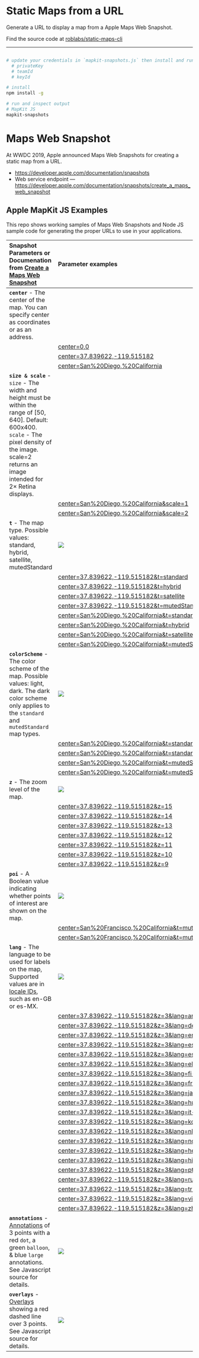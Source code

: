 # Static Maps from a URL


Generate a URL to display a map from a Apple Maps Web Snapshot.  

Find the source code at [roblabs/static-maps-cli](https://github.com/roblabs/static-maps-cli)

---

``` bash

# update your credentials in `mapkit-snapshots.js` then install and run
  # privateKey
  # teamId
  # keyId

# install
npm install -g

# run and inspect output
# MapKit JS
mapkit-snapshots
```

# Maps Web Snapshot

At WWDC 2019, Apple announced Maps Web Snapshots for creating a static map from a URL.  

* https://developer.apple.com/documentation/snapshots
* Web service endpoint  — https://developer.apple.com/documentation/snapshots/create_a_maps_web_snapshot

## Apple MapKit JS Examples

This repo shows working samples of Maps Web Snapshots and Node JS sample code for generating the proper URLs to use in your applications.

| Snapshot Parameters or Documenation from [Create a Maps Web Snapshot](https://developer.apple.com/documentation/snapshots/create_a_maps_web_snapshot#center) |  Parameter examples|
| :------------- | :------------- |
| **`center`** - The center of the map. You can specify center as coordinates or as an address.  |   |
|   |  [center=0,0](https://snapshot.apple-mapkit.com/api/v1/snapshot?center=0,0&teamId=J7V35W7ES8&keyId=VKGGG3L5BX&signature=_CQvIG7iQGN-0tiyqXAOBbjt0tInsepLNbCeO8sbhkdS7VLf2hDCdiQluSRTfmVcWLzABiqeK96YqgH2qYYOgA) |
|   |  [center=37.839622,-119.515182](https://snapshot.apple-mapkit.com/api/v1/snapshot?center=37.839622,-119.515182&teamId=J7V35W7ES8&keyId=VKGGG3L5BX&signature=vBLwprXb_BKv417xNjPFYtsVlwAO1jM_ywxa7AR5MoinYyMaWa3doXu9KD0kiDeUdx8bvFGavXggeFwKSlGKxA) |
|   |  [center=San%20Diego,%20California](https://snapshot.apple-mapkit.com/api/v1/snapshot?center=San%20Diego,%20California&teamId=J7V35W7ES8&keyId=VKGGG3L5BX&signature=t76FXl_bIIv9s9LabHtorewlx9UMDvsrCAo0UeSCKKUyKFjg3IhDu6n3ApaDrwwKj-86ANk1GjpDHSuE8Oh5jA) |
| **`size & scale`** - `size` - The width and height must be within the range of [50, 640]. Default: 600x400. `scale` - The pixel density of the image. scale=2 returns an image intended for 2× Retina displays. |  |
|   |  [center=San%20Diego,%20California&scale=1](https://snapshot.apple-mapkit.com/api/v1/snapshot?center=San%20Diego,%20California&scale=1&teamId=J7V35W7ES8&keyId=VKGGG3L5BX&signature=YA-Wzqp3VDrrT1nqkbY_l63-NqGXKtNIG8mJFqIq_2-lcaGW6qvfIX7Bk1xAsOdTSgu7i1o9KV6tSj-DFx4Hyg) |
|   |  [center=San%20Diego,%20California&scale=2](https://snapshot.apple-mapkit.com/api/v1/snapshot?center=San%20Diego,%20California&scale=2&teamId=J7V35W7ES8&keyId=VKGGG3L5BX&signature=Cb9io7vYYAKK-VRkw7LHGfMUsfUSEIMMZHcl8TryR7JiAYimt6eZliS7vVR0xygB5EWhysfKnIEBImbNUF1imA) |
| **`t`** - The map type.  Possible values: standard, hybrid, satellite, mutedStandard | ![](assets/t.gif)
|   |  [center=37.839622,-119.515182&t=standard](https://snapshot.apple-mapkit.com/api/v1/snapshot?center=37.839622,-119.515182&t=standard&teamId=J7V35W7ES8&keyId=VKGGG3L5BX&signature=mz4a82aYZSa9tif0xNk6Y1FPc6qgd0wLoeFpHoz7AG3cdrwjQNRiqDaPCEgeWUAl2R_NeMGOc9pHPNqLxfrNeA) |
|   |  [center=37.839622,-119.515182&t=hybrid](https://snapshot.apple-mapkit.com/api/v1/snapshot?center=37.839622,-119.515182&t=hybrid&teamId=J7V35W7ES8&keyId=VKGGG3L5BX&signature=PUr_jizu7C0UcZ_ZQgUiZJ7ou-ZKEIOIFCvrt-Rn6BKxeyNdILowtXSpOtn6P90B8bw_XEO5iJoiewJYzdaqwA) |
|   |  [center=37.839622,-119.515182&t=satellite](https://snapshot.apple-mapkit.com/api/v1/snapshot?center=37.839622,-119.515182&t=satellite&teamId=J7V35W7ES8&keyId=VKGGG3L5BX&signature=oIjW35TikDHnTbmDQ_3IhBqiurI6hqWKxAkNlvvXMi8O6_FhrxM_-tOUEpa3-9mqVo5dbgCbBi4dRvu7ZrKNeg) |
|   |  [center=37.839622,-119.515182&t=mutedStandard](https://snapshot.apple-mapkit.com/api/v1/snapshot?center=37.839622,-119.515182&t=mutedStandard&teamId=J7V35W7ES8&keyId=VKGGG3L5BX&signature=5S5WmubPUfHWeSC8zgAQBYR3jAAx6p9DRYnagOMzx9xJZxB-JoMMhvGaE2yDppb2SU0UY2iGeJuA7efuSfg6AA) |
|   |  [center=San%20Diego,%20California&t=standard](https://snapshot.apple-mapkit.com/api/v1/snapshot?center=San%20Diego,%20California&t=standard&teamId=J7V35W7ES8&keyId=VKGGG3L5BX&signature=lPSdzn6czRvKWg1AxJQ30n2B5fUha4sh0VP2zcLuC9Imt6Mrc-AD6DA7Nrc8XoptHiZ4VDH3FF5LM4qrayiBzQ) |
|   |  [center=San%20Diego,%20California&t=hybrid](https://snapshot.apple-mapkit.com/api/v1/snapshot?center=San%20Diego,%20California&t=hybrid&teamId=J7V35W7ES8&keyId=VKGGG3L5BX&signature=H4A4thBAWFrvgX8GuovdPlmjy_3DSnItX4MsSYBdvmo96OymSbK2gAuEjEzwNv0l0Xj6CI1UbMxqfCtUc41OxQ) |
|   |  [center=San%20Diego,%20California&t=satellite](https://snapshot.apple-mapkit.com/api/v1/snapshot?center=San%20Diego,%20California&t=satellite&teamId=J7V35W7ES8&keyId=VKGGG3L5BX&signature=7FGJ1JjkSohegbrN5Rrh84A3kBSusbaXWZvmLITKOH3dqKZNIKmTJVONOR5gy7yMuDgiDVS-fxXF-LwTDICkEw) |
|   |  [center=San%20Diego,%20California&t=mutedStandard](https://snapshot.apple-mapkit.com/api/v1/snapshot?center=San%20Diego,%20California&t=mutedStandard&teamId=J7V35W7ES8&keyId=VKGGG3L5BX&signature=ydxvw2A_-12_6GyMr8tveiDwD69UF0fY3bHYnGppF413kYNir0RUFxsJ6_WPz47YXe1VkOvtXcAHTthF5Kwccg) |
| **`colorScheme`** - The color scheme of the map.  Possible values: light, dark. The dark color scheme only applies to the `standard` and `mutedStandard` map types. | ![](assets/colorScheme.gif)
|   |  [center=San%20Diego,%20California&t=standard&colorScheme=light](https://snapshot.apple-mapkit.com/api/v1/snapshot?center=San%20Diego,%20California&t=standard&colorScheme=light&teamId=J7V35W7ES8&keyId=VKGGG3L5BX&signature=VcNbRE3kHLrshJaSe6yTKjECAyUFRe9YZpHvmbUAKkvhUAtzGOXXaoxk0prTvaC-1F-RmaHbl4n3UNqg_Z12LA) |
|   |  [center=San%20Diego,%20California&t=standard&colorScheme=dark](https://snapshot.apple-mapkit.com/api/v1/snapshot?center=San%20Diego,%20California&t=standard&colorScheme=dark&teamId=J7V35W7ES8&keyId=VKGGG3L5BX&signature=crD96c6VOA8XyvuYAi9l1j8rvcbPBQrU7WmPbIvuK4GZqUqnalgvx3oaQ_elVe6oot60JDBDTTIocB5yCSrv3A) |
|   |  [center=San%20Diego,%20California&t=mutedStandard&colorScheme=light](https://snapshot.apple-mapkit.com/api/v1/snapshot?center=San%20Diego,%20California&t=mutedStandard&colorScheme=light&teamId=J7V35W7ES8&keyId=VKGGG3L5BX&signature=JYPWEYfCTL_AAsaQuuNjbzgnviTJTRH7dUXede05l2ON2Taijnt_c_8YXlYhLOVbKtTZooWNlyuLQ1iNAzIy4g) |
|   |  [center=San%20Diego,%20California&t=mutedStandard&colorScheme=dark](https://snapshot.apple-mapkit.com/api/v1/snapshot?center=San%20Diego,%20California&t=mutedStandard&colorScheme=dark&teamId=J7V35W7ES8&keyId=VKGGG3L5BX&signature=opuNjPhzMb06ESlXf94STjHcZnB1za9CwaG1BsUQgdx1JhyeU3T4mpatqAD1Qi8d5KT3ncGc_onEVZnjflK1Yw) |
| **`z`** - The zoom level of the map.  | ![](assets/z.gif)
|   |  [center=37.839622,-119.515182&z=15](https://snapshot.apple-mapkit.com/api/v1/snapshot?center=37.839622,-119.515182&z=15&teamId=J7V35W7ES8&keyId=VKGGG3L5BX&signature=pUUoZ7mIon70G4Xa3TrpcK_5un_waTXOxezS8u9qywHHcxmhjAZpRyUjZ-SsaJ05-GSWVZX9UgNOvMf1Ba9T2A) |
|   |  [center=37.839622,-119.515182&z=14](https://snapshot.apple-mapkit.com/api/v1/snapshot?center=37.839622,-119.515182&z=14&teamId=J7V35W7ES8&keyId=VKGGG3L5BX&signature=XrL4G6wNunFeLYfuV_dQ89pcyqihOtYw5dWn4ESiUEvHoTiptaWzdV7Abi0gR-EK3Vn43gWaBJoii3UNQ5gccA) |
|   |  [center=37.839622,-119.515182&z=13](https://snapshot.apple-mapkit.com/api/v1/snapshot?center=37.839622,-119.515182&z=13&teamId=J7V35W7ES8&keyId=VKGGG3L5BX&signature=YmwpwvEkwDyeotXx__ogs1JOoULIbMIQjoqYX8Ix9lvDhW5f8fNU4hIr13ZbQ0dUar4fw7Mx5peVw75YwKDyAA) |
|   |  [center=37.839622,-119.515182&z=12](https://snapshot.apple-mapkit.com/api/v1/snapshot?center=37.839622,-119.515182&z=12&teamId=J7V35W7ES8&keyId=VKGGG3L5BX&signature=Vkj5glB1WeGztGobS_5EIvIxEQi2DHQXytVDHvA3IEfqoqIlLIicl-9O84vrswsKAqQVmnRUDOGw6n-H9CjKyg) |
|   |  [center=37.839622,-119.515182&z=11](https://snapshot.apple-mapkit.com/api/v1/snapshot?center=37.839622,-119.515182&z=11&teamId=J7V35W7ES8&keyId=VKGGG3L5BX&signature=d9C5kBKjmR5xEy14OQXobUtZbMpsCcf_voWk5M_JDsegKVU6Idg5O4iDqz_AX_zRwxM-cBekS3FfRhYL-Nz6oQ) |
|   |  [center=37.839622,-119.515182&z=10](https://snapshot.apple-mapkit.com/api/v1/snapshot?center=37.839622,-119.515182&z=10&teamId=J7V35W7ES8&keyId=VKGGG3L5BX&signature=CZ90uXzEFPTEf8N2jtJoJY80okgf4dzQFIskMS1xRvQabdl3zx-Ut0aQdrz_RBgyu0BlpQJEoJL0T8nP_NG7ug) |
|   |  [center=37.839622,-119.515182&z=9](https://snapshot.apple-mapkit.com/api/v1/snapshot?center=37.839622,-119.515182&z=9&teamId=J7V35W7ES8&keyId=VKGGG3L5BX&signature=7OAiv1VSLhwkYEjsfLwEKh_uDFLJGrpdqUJnDBzRQL6qCerfLwlUk9R2BsCF6Kl9kdcxKyGu7Vf3FazULXqdgQ) |
| **`poi`** - A Boolean value indicating whether points of interest are shown on the map.  | ![](assets/poi.gif) |
|   |  [center=San%20Francisco,%20California&t=mutedStandard&poi=0](https://snapshot.apple-mapkit.com/api/v1/snapshot?center=San%20Francisco,%20California&t=mutedStandard&poi=0&teamId=J7V35W7ES8&keyId=VKGGG3L5BX&signature=2Xu7FoCPZgcg2HnHwBVpaCvUnxIFp0aR3mzxCDjtrlPv3D4nM48gS4AaDoq4hWEoVIOdLv7CKA7TdvoTRJGclA) |
|   |  [center=San%20Francisco,%20California&t=mutedStandard&poi=1](https://snapshot.apple-mapkit.com/api/v1/snapshot?center=San%20Francisco,%20California&t=mutedStandard&poi=1&teamId=J7V35W7ES8&keyId=VKGGG3L5BX&signature=yZyRYiWZQNYLQ9SKXIpNjArUYoVYKGvQhD8unThM8_TbagdAyE_Ik3p2CYbApYFCNw4Cw6eRqZkmAp9LQlQAzA) |
| **`lang`** - The language to be used for labels on the map, Supported values are in [locale IDs](https://developer.apple.com/library/archive/documentation/MacOSX/Conceptual/BPInternational/LanguageandLocaleIDs/LanguageandLocaleIDs.html), such as en-GB or es-MX. | ![](assets/lang.gif)
|   |  [center=37.839622,-119.515182&z=3&lang=ar-AR](https://snapshot.apple-mapkit.com/api/v1/snapshot?center=37.839622,-119.515182&z=3&lang=ar-AR&teamId=J7V35W7ES8&keyId=VKGGG3L5BX&signature=EfCgPO0IF1sAuhV7tTSkDHGnkLFdlxPPntOgqi1PFgnibbRZc-MvPumLTPfJNKJA99hcPHZ2Ri_zDAYyzEw5oA) |
|   |  [center=37.839622,-119.515182&z=3&lang=de-DE](https://snapshot.apple-mapkit.com/api/v1/snapshot?center=37.839622,-119.515182&z=3&lang=de-DE&teamId=J7V35W7ES8&keyId=VKGGG3L5BX&signature=v0fcIINKQiGtBSU_Hps_gIAxE3uBmZbi29HfVfbJN7GPuDEeTsjvW-SvkUQmneTijYSL3qTm_i8AtpI0oT54vg) |
|   |  [center=37.839622,-119.515182&z=3&lang=en-US](https://snapshot.apple-mapkit.com/api/v1/snapshot?center=37.839622,-119.515182&z=3&lang=en-US&teamId=J7V35W7ES8&keyId=VKGGG3L5BX&signature=VlYwE5qXxEFzeKULfxGxgwgzjK9PJz9O8LsXjbizU_sb1fmQrbRYoOknyVzSV2gbq9LvSRYXnbfc_sKuLv54HA) |
|   |  [center=37.839622,-119.515182&z=3&lang=es-MX](https://snapshot.apple-mapkit.com/api/v1/snapshot?center=37.839622,-119.515182&z=3&lang=es-MX&teamId=J7V35W7ES8&keyId=VKGGG3L5BX&signature=1-970l0FuwTPZgXoTsGfGkhrjjUzY-mxLgGOeGwqIbjYz65FEoIf4p1Tu43aVxTb6gvGVx5QnAnAPK-QWEVwDg) |
|   |  [center=37.839622,-119.515182&z=3&lang=es-ES](https://snapshot.apple-mapkit.com/api/v1/snapshot?center=37.839622,-119.515182&z=3&lang=es-ES&teamId=J7V35W7ES8&keyId=VKGGG3L5BX&signature=LRlNKCRxFB_n-xg8UwZIRc0F8t8n8Ck0Pec3Pz9FmT29HBiX9CbcdVM-Wb0DJBjO2Ta6V8BHrkjkDJPkhWT4nQ) |
|   |  [center=37.839622,-119.515182&z=3&lang=el-GR](https://snapshot.apple-mapkit.com/api/v1/snapshot?center=37.839622,-119.515182&z=3&lang=el-GR&teamId=J7V35W7ES8&keyId=VKGGG3L5BX&signature=WUSOf-HW7jPvbv-BV10gpSYxlQ8hOkiV-PKEz_ECXDDzC8UDpBfm6GrFjCr4mUrrizlgws8-Ndh0rOZDUYnQWw) |
|   |  [center=37.839622,-119.515182&z=3&lang=fi-FI](https://snapshot.apple-mapkit.com/api/v1/snapshot?center=37.839622,-119.515182&z=3&lang=fi-FI&teamId=J7V35W7ES8&keyId=VKGGG3L5BX&signature=pIA_QZJZGpbIgkaMtcjLUnOrgCI53qFh5oXrn8IAtVuJ6mjOa1P7Yc0bu50BaHDkIvvGqDiQr1bB1dGjDKIrnQ) |
|   |  [center=37.839622,-119.515182&z=3&lang=fr-FR](https://snapshot.apple-mapkit.com/api/v1/snapshot?center=37.839622,-119.515182&z=3&lang=fr-FR&teamId=J7V35W7ES8&keyId=VKGGG3L5BX&signature=jA0v_xwMe8NUOTj9dsrQc9Z6USGhekatKsqxoaPVP-X2Go_QIKJnCgcUESWR5Sd9cEywW7uC8GM6nZaMmZiMWQ) |
|   |  [center=37.839622,-119.515182&z=3&lang=ja-JA](https://snapshot.apple-mapkit.com/api/v1/snapshot?center=37.839622,-119.515182&z=3&lang=ja-JA&teamId=J7V35W7ES8&keyId=VKGGG3L5BX&signature=yB0WRehXzOyQMfaCpZ8J2nGmSc484NDE9IO1OU4etcsbHmPHtoPh7Be_OdqdvJdhmflvwktX_jFZXTe2wJMbVw) |
|   |  [center=37.839622,-119.515182&z=3&lang=hu-HU](https://snapshot.apple-mapkit.com/api/v1/snapshot?center=37.839622,-119.515182&z=3&lang=hu-HU&teamId=J7V35W7ES8&keyId=VKGGG3L5BX&signature=Rck8se1DVokC0COyUj3unZQ5BybSensLM2Ku9rsuBfwzZKfN1CaR5szSA6qKH1Jrjpm0mDqQAjz_17Nf9-w5Vg) |
|   |  [center=37.839622,-119.515182&z=3&lang=it-IT](https://snapshot.apple-mapkit.com/api/v1/snapshot?center=37.839622,-119.515182&z=3&lang=it-IT&teamId=J7V35W7ES8&keyId=VKGGG3L5BX&signature=Y71gWPLRd5ONKYg2qRRxQAa3y4kSvPWN_0gL59R1E_XCKS7KglGJPobtMwj2lS9Pd0SFxwIv-HbfpvDuBuJqEg) |
|   |  [center=37.839622,-119.515182&z=3&lang=ko-KO](https://snapshot.apple-mapkit.com/api/v1/snapshot?center=37.839622,-119.515182&z=3&lang=ko-KO&teamId=J7V35W7ES8&keyId=VKGGG3L5BX&signature=k-h1YNcqH-DzrvwIEOpRV_-W3UattFI0xKlVJzToh8QL0dN80wh8ZZ3cHdhMb1Mk6nmS17xVVCQzayXmmvJh8Q) |
|   |  [center=37.839622,-119.515182&z=3&lang=nl-NL](https://snapshot.apple-mapkit.com/api/v1/snapshot?center=37.839622,-119.515182&z=3&lang=nl-NL&teamId=J7V35W7ES8&keyId=VKGGG3L5BX&signature=wKO6OxuTaDvujS7jEdBCwNwZ04Q_U5G5s3iZu3-XnY9hiWRgJKGkaQQJLffRr5dHBAat0-SpL4A6uk4Ab_6BTQ) |
|   |  [center=37.839622,-119.515182&z=3&lang=no-NO](https://snapshot.apple-mapkit.com/api/v1/snapshot?center=37.839622,-119.515182&z=3&lang=no-NO&teamId=J7V35W7ES8&keyId=VKGGG3L5BX&signature=ZisQEbZZOZhcvFWli8sl7iODwOoMyqcauHerUxd-GQibns_DEMJjuWeczEbBVtjGxFuL9pxUDzOPnAtRSHU3Mw) |
|   |  [center=37.839622,-119.515182&z=3&lang=he-HE](https://snapshot.apple-mapkit.com/api/v1/snapshot?center=37.839622,-119.515182&z=3&lang=he-HE&teamId=J7V35W7ES8&keyId=VKGGG3L5BX&signature=SOH5qn-tVgIF6l_jJQYcCpIqeCTZ6yDuaf60ja0FdmGtktPxWkksHDVfo2jYJo470Xqvj3ytft_UzIFIFGSF_A) |
|   |  [center=37.839622,-119.515182&z=3&lang=hi-IN](https://snapshot.apple-mapkit.com/api/v1/snapshot?center=37.839622,-119.515182&z=3&lang=hi-IN&teamId=J7V35W7ES8&keyId=VKGGG3L5BX&signature=J9uPvzKUAzZt66b4BKq6fxa_liDQcLyzzerS9ErbD0Vag_F25SW230py99QXerzL1am32FgdxtlQv7CCv5lLcQ) |
|   |  [center=37.839622,-119.515182&z=3&lang=pt-BR](https://snapshot.apple-mapkit.com/api/v1/snapshot?center=37.839622,-119.515182&z=3&lang=pt-BR&teamId=J7V35W7ES8&keyId=VKGGG3L5BX&signature=jaJ0Tk5ShePZGccsoG8_Sn6QoTDdLmqu8AQtDVLw10OQIEAVSrw6F_iXWRrTD1it87lH8lOvmxmpcshON4g82Q) |
|   |  [center=37.839622,-119.515182&z=3&lang=ru-RU](https://snapshot.apple-mapkit.com/api/v1/snapshot?center=37.839622,-119.515182&z=3&lang=ru-RU&teamId=J7V35W7ES8&keyId=VKGGG3L5BX&signature=h363-j7Sux1LQx3FVQIdw22HXDAaAPSX4kIYsRN7V3UDFS3XmFt2inENkCk-eGO4Hvdyo_m9k_Dx73oGvxMz1A) |
|   |  [center=37.839622,-119.515182&z=3&lang=tr-TR](https://snapshot.apple-mapkit.com/api/v1/snapshot?center=37.839622,-119.515182&z=3&lang=tr-TR&teamId=J7V35W7ES8&keyId=VKGGG3L5BX&signature=jnJpJgHZiOWWV2YXguwdkr65NVbZhKnoX-8mmMZ9uk5wtLgOvzwyySEwv8sNZc9gIjSi1ljS7TEBNvySyBoBrw) |
|   |  [center=37.839622,-119.515182&z=3&lang=vi-VI](https://snapshot.apple-mapkit.com/api/v1/snapshot?center=37.839622,-119.515182&z=3&lang=vi-VI&teamId=J7V35W7ES8&keyId=VKGGG3L5BX&signature=NEv093MrQJBfcdEQCU8nMVfsqjvI6rnb4b2LEbBebyEAJYN5XOZSCXk1x9bTj5WaCc6_y0AUFyAkdmvMs1gbXQ) |
|   |  [center=37.839622,-119.515182&z=3&lang=zh-ZH](https://snapshot.apple-mapkit.com/api/v1/snapshot?center=37.839622,-119.515182&z=3&lang=zh-ZH&teamId=J7V35W7ES8&keyId=VKGGG3L5BX&signature=L6tZdfL4x-0oOQUJyABERtmIrY6Xoh-_VnNnLuyZRDLdkiYrXl8a8sL8gzJalAnDF1o9ZBQYVylrZyCdT3WcIA) |
| **`annotations`** - [Annotations](https://developer.apple.com/documentation/snapshots/annotation) of 3 points with a red `dot`, a green `balloon`, & blue `large` annotations.  See Javascript source for details.| ![](assets/annotations/snapshot.png) |
| **`overlays`** - [Overlays](https://developer.apple.com/documentation/snapshots/overlay) showing a red dashed line over 3 points.  See Javascript source for details. | ![](assets/overlays/snapshot.png) |
